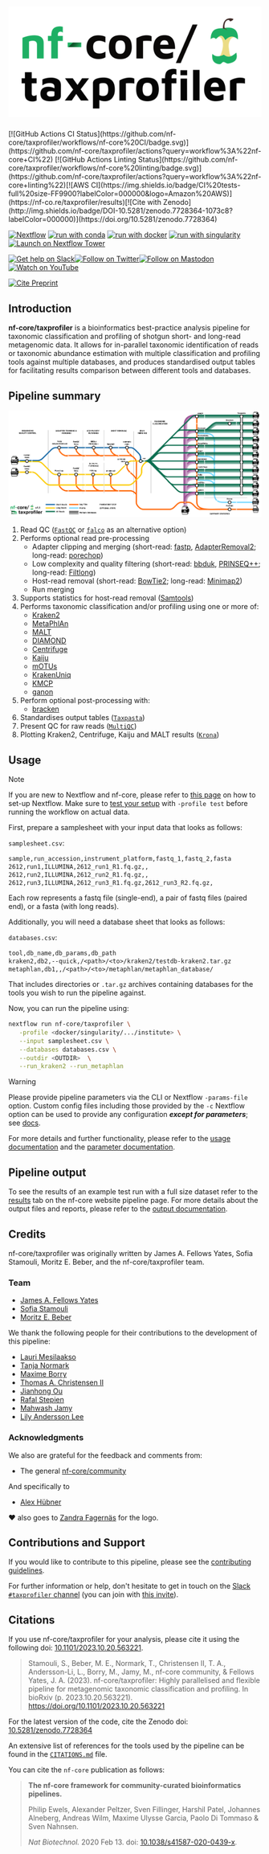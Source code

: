 <h1>
  <picture>
    <source media="(prefers-color-scheme: dark)" srcset="docs/images/nf-core-taxprofiler_logo_dark.png">
    <img alt="nf-core/taxprofiler" src="docs/images/nf-core-taxprofiler_logo_light.png">
  </picture>
</h1>
[![GitHub Actions CI Status](https://github.com/nf-core/taxprofiler/workflows/nf-core%20CI/badge.svg)](https://github.com/nf-core/taxprofiler/actions?query=workflow%3A%22nf-core+CI%22)
[![GitHub Actions Linting Status](https://github.com/nf-core/taxprofiler/workflows/nf-core%20linting/badge.svg)](https://github.com/nf-core/taxprofiler/actions?query=workflow%3A%22nf-core+linting%22)[![AWS CI](https://img.shields.io/badge/CI%20tests-full%20size-FF9900?labelColor=000000&logo=Amazon%20AWS)](https://nf-co.re/taxprofiler/results)[![Cite with Zenodo](http://img.shields.io/badge/DOI-10.5281/zenodo.7728364-1073c8?labelColor=000000)](https://doi.org/10.5281/zenodo.7728364)

[![Nextflow](https://img.shields.io/badge/nextflow%20DSL2-%E2%89%A523.04.0-23aa62.svg)](https://www.nextflow.io/)
[![run with conda](http://img.shields.io/badge/run%20with-conda-3EB049?labelColor=000000&logo=anaconda)](https://docs.conda.io/en/latest/)
[![run with docker](https://img.shields.io/badge/run%20with-docker-0db7ed?labelColor=000000&logo=docker)](https://www.docker.com/)
[![run with singularity](https://img.shields.io/badge/run%20with-singularity-1d355c.svg?labelColor=000000)](https://sylabs.io/docs/)
[![Launch on Nextflow Tower](https://img.shields.io/badge/Launch%20%F0%9F%9A%80-Nextflow%20Tower-%234256e7)](https://tower.nf/launch?pipeline=https://github.com/nf-core/taxprofiler)

[![Get help on Slack](http://img.shields.io/badge/slack-nf--core%20%23taxprofiler-4A154B?labelColor=000000&logo=slack)](https://nfcore.slack.com/channels/taxprofiler)[![Follow on Twitter](http://img.shields.io/badge/twitter-%40nf__core-1DA1F2?labelColor=000000&logo=twitter)](https://twitter.com/nf_core)[![Follow on Mastodon](https://img.shields.io/badge/mastodon-nf__core-6364ff?labelColor=FFFFFF&logo=mastodon)](https://mstdn.science/@nf_core)[![Watch on YouTube](http://img.shields.io/badge/youtube-nf--core-FF0000?labelColor=000000&logo=youtube)](https://www.youtube.com/c/nf-core)

[![Cite Preprint](https://img.shields.io/badge/Cite%20Us!-Cite%20Preprint-orange)](https://doi.org/10.1101/2023.10.20.563221)

## Introduction

**nf-core/taxprofiler** is a bioinformatics best-practice analysis pipeline for taxonomic classification and profiling of shotgun short- and long-read metagenomic data. It allows for in-parallel taxonomic identification of reads or taxonomic abundance estimation with multiple classification and profiling tools against multiple databases, and produces standardised output tables for facilitating results comparison between different tools and databases.

## Pipeline summary

![](docs/images/taxprofiler_tube.png)

1. Read QC ([`FastQC`](https://www.bioinformatics.babraham.ac.uk/projects/fastqc/) or [`falco`](https://github.com/smithlabcode/falco) as an alternative option)
2. Performs optional read pre-processing
   - Adapter clipping and merging (short-read: [fastp](https://github.com/OpenGene/fastp), [AdapterRemoval2](https://github.com/MikkelSchubert/adapterremoval); long-read: [porechop](https://github.com/rrwick/Porechop))
   - Low complexity and quality filtering (short-read: [bbduk](https://jgi.doe.gov/data-and-tools/software-tools/bbtools/), [PRINSEQ++](https://github.com/Adrian-Cantu/PRINSEQ-plus-plus); long-read: [Filtlong](https://github.com/rrwick/Filtlong))
   - Host-read removal (short-read: [BowTie2](http://bowtie-bio.sourceforge.net/bowtie2/); long-read: [Minimap2](https://github.com/lh3/minimap2))
   - Run merging
3. Supports statistics for host-read removal ([Samtools](http://www.htslib.org/))
4. Performs taxonomic classification and/or profiling using one or more of:
   - [Kraken2](https://ccb.jhu.edu/software/kraken2/)
   - [MetaPhlAn](https://huttenhower.sph.harvard.edu/metaphlan/)
   - [MALT](https://uni-tuebingen.de/fakultaeten/mathematisch-naturwissenschaftliche-fakultaet/fachbereiche/informatik/lehrstuehle/algorithms-in-bioinformatics/software/malt/)
   - [DIAMOND](https://github.com/bbuchfink/diamond)
   - [Centrifuge](https://ccb.jhu.edu/software/centrifuge/)
   - [Kaiju](https://kaiju.binf.ku.dk/)
   - [mOTUs](https://motu-tool.org/)
   - [KrakenUniq](https://github.com/fbreitwieser/krakenuniq)
   - [KMCP](https://github.com/shenwei356/kmcp)
   - [ganon](https://pirovc.github.io/ganon/)
5. Perform optional post-processing with:
   - [bracken](https://ccb.jhu.edu/software/bracken/)
6. Standardises output tables ([`Taxpasta`](https://taxpasta.readthedocs.io))
7. Present QC for raw reads ([`MultiQC`](http://multiqc.info/))
8. Plotting Kraken2, Centrifuge, Kaiju and MALT results ([`Krona`](https://hpc.nih.gov/apps/kronatools.html))

## Usage

> [!NOTE]
> If you are new to Nextflow and nf-core, please refer to [this page](https://nf-co.re/docs/usage/installation) on how to set-up Nextflow. Make sure to [test your setup](https://nf-co.re/docs/usage/introduction#how-to-run-a-pipeline) with `-profile test` before running the workflow on actual data.

First, prepare a samplesheet with your input data that looks as follows:

`samplesheet.csv`:

```csv
sample,run_accession,instrument_platform,fastq_1,fastq_2,fasta
2612,run1,ILLUMINA,2612_run1_R1.fq.gz,,
2612,run2,ILLUMINA,2612_run2_R1.fq.gz,,
2612,run3,ILLUMINA,2612_run3_R1.fq.gz,2612_run3_R2.fq.gz,
```

Each row represents a fastq file (single-end), a pair of fastq files (paired end), or a fasta (with long reads).

Additionally, you will need a database sheet that looks as follows:

`databases.csv`:

```
tool,db_name,db_params,db_path
kraken2,db2,--quick,/<path>/<to>/kraken2/testdb-kraken2.tar.gz
metaphlan,db1,,/<path>/<to>/metaphlan/metaphlan_database/
```

That includes directories or `.tar.gz` archives containing databases for the tools you wish to run the pipeline against.

Now, you can run the pipeline using:

```bash
nextflow run nf-core/taxprofiler \
   -profile <docker/singularity/.../institute> \
   --input samplesheet.csv \
   --databases databases.csv \
   --outdir <OUTDIR>  \
   --run_kraken2 --run_metaphlan
```

> [!WARNING]
> Please provide pipeline parameters via the CLI or Nextflow `-params-file` option. Custom config files including those provided by the `-c` Nextflow option can be used to provide any configuration _**except for parameters**_;
> see [docs](https://nf-co.re/usage/configuration#custom-configuration-files).

For more details and further functionality, please refer to the [usage documentation](https://nf-co.re/taxprofiler/usage) and the [parameter documentation](https://nf-co.re/taxprofiler/parameters).

## Pipeline output

To see the results of an example test run with a full size dataset refer to the [results](https://nf-co.re/taxprofiler/results) tab on the nf-core website pipeline page.
For more details about the output files and reports, please refer to the
[output documentation](https://nf-co.re/taxprofiler/output).

## Credits

nf-core/taxprofiler was originally written by James A. Fellows Yates, Sofia Stamouli, Moritz E. Beber, and the nf-core/taxprofiler team.

### Team

- [James A. Fellows Yates](https://github.com/jfy133)
- [Sofia Stamouli](https://github.com/sofstam)
- [Moritz E. Beber](https://github.com/Midnighter)

We thank the following people for their contributions to the development of this pipeline:

- [Lauri Mesilaakso](https://github.com/ljmesi)
- [Tanja Normark](https://github.com/talnor)
- [Maxime Borry](https://github.com/maxibor)
- [Thomas A. Christensen II](https://github.com/MillironX)
- [Jianhong Ou](https://github.com/jianhong)
- [Rafal Stepien](https://github.com/rafalstepien)
- [Mahwash Jamy](https://github.com/mjamy)
- [Lily Andersson Lee](https://github.com/LilyAnderssonLee)

### Acknowledgments

We also are grateful for the feedback and comments from:

- The general [nf-core/community](https://nf-co.re/community)

And specifically to

- [Alex Hübner](https://github.com/alexhbnr)

❤️ also goes to [Zandra Fagernäs](https://github.com/ZandraFagernas) for the logo.

## Contributions and Support

If you would like to contribute to this pipeline, please see the [contributing guidelines](.github/CONTRIBUTING.md).

For further information or help, don't hesitate to get in touch on the [Slack `#taxprofiler` channel](https://nfcore.slack.com/channels/taxprofiler) (you can join with [this invite](https://nf-co.re/join/slack)).

## Citations

If you use nf-core/taxprofiler for your analysis, please cite it using the following doi: [10.1101/2023.10.20.563221](https://doi.org/10.1101/2023.10.20.563221).

> Stamouli, S., Beber, M. E., Normark, T., Christensen II, T. A., Andersson-Li, L., Borry, M., Jamy, M., nf-core community, & Fellows Yates, J. A. (2023). nf-core/taxprofiler: Highly parallelised and flexible pipeline for metagenomic taxonomic classification and profiling. In bioRxiv (p. 2023.10.20.563221). https://doi.org/10.1101/2023.10.20.563221

For the latest version of the code, cite the Zenodo doi: [10.5281/zenodo.7728364](https://doi.org/10.5281/zenodo.7728364)

An extensive list of references for the tools used by the pipeline can be found in the [`CITATIONS.md`](CITATIONS.md) file.

You can cite the `nf-core` publication as follows:

> **The nf-core framework for community-curated bioinformatics pipelines.**
>
> Philip Ewels, Alexander Peltzer, Sven Fillinger, Harshil Patel, Johannes Alneberg, Andreas Wilm, Maxime Ulysse Garcia, Paolo Di Tommaso & Sven Nahnsen.
>
> _Nat Biotechnol._ 2020 Feb 13. doi: [10.1038/s41587-020-0439-x](https://dx.doi.org/10.1038/s41587-020-0439-x).
